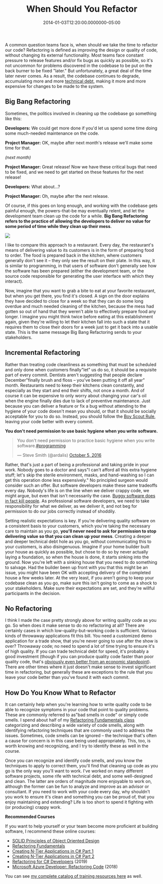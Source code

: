 ﻿---
title: When Should You Refactor
date: "2014-01-03T12:20:00.0000000-05:00"
description: A common question teams face is, when should we take the time to
featuredImage: /img/restaurant-638x360.jpg
---

[](http://commons.wikimedia.org/wiki/File:Eternal_clock.jpg)A common question teams face is, when should we take the time to refactor our code? Refactoring is defined as improving the design or quality of code, without changing its external functionality. Most teams face constant pressure to release features and/or fix bugs as quickly as possible, so it's not uncommon for problems discovered in the codebase to be put on the back burner to be fixed "later." But unfortunately, a great deal of the time later never comes. As a result, the codebase continues to degrade, accumulating more and more [technical debt](http://deviq.com/technical-debt), making it more and more expensive for changes to be made to the system.

## Big Bang Refactoring

Sometimes, the politics involved in cleaning up the codebase go something like this:

**Developers:** We could get more done if you'd let us spend some time doing some much-needed maintenance on the code.

**Project Manager:** OK, maybe after next month's release we'll make some time for that.

*(next month)*

**Project Manager:** Great release! Now we have these critical bugs that need to be fixed, and we need to get started on these features for the next release!

**Developers:** What about…?

**Project Manager:** Oh, maybe after the next release.

Of course, if this goes on long enough, and working with the codebase gets painful enough, the powers-that-be may eventually relent, and let the development team clean up the code for a while. **Big Bang Refactoring refers to the practice of** **allowing the developers to deliver no value for some period of time while they clean up their mess**.

![](/img/restaurant-638x360.jpg)

[](/img/restaurant-638x360.jpg)I like to compare this approach to a restaurant. Every day, the restaurant's means of delivering value to its customers is in the form of preparing food to order. The food is prepared back in the kitchen, where customers generally don't see it – they only see the result on their plate. In this way, it is similar to programming, in that users of software don't generally see how the software has been prepared (either the development team, or the source code responsible for generating the user interface with which they interact).

Now, imagine that you want to grab a bite to eat at your favorite restaurant, but when you get there, you find it's closed. A sign on the door explains they have decided to close for a week so that they can do some long overdue and much needed cleaning of the kitchen, because the mess had gotten so out of hand that they weren't able to effectively prepare food any longer. I imagine you might think twice before eating at this establishment again, given they're willing to let their kitchen fall into such a state that it requires them to close their doors for a week just to get it back into a usable state. This is the same message Big Bang Refactoring sends to your stakeholders.

## Incremental Refactoring

Rather than treating code cleanliness as something that must be scheduled and only done when customers finally"let" us do so, it should be a requisite part of every commit. Dentists aren't suggesting that people declare December"finally brush and floss – you've been putting it off all year" month. Restaurants need to keep their kitchens clean constantly, and especially as they start and end their shifts, not once a month. And of course it can be expensive to only worry about changing your car's oil when the engine finally dies due to lack of preventive maintenance. Just because you can deliver a feature or fix a bug without attending to the hygiene of your code doesn't mean you should, or that it should be socially acceptable for you to do so. Instead, you should follow the [Boy Scout Rule](http://deviq.com/boy-scout-rule), leaving your code better with every commit.

**You don't need permission to use basic hygiene when you write software.**

<blockquote class="twitter-tweet" data-lang="en">
<p lang="en" dir="ltr">You don't need permission to practice basic hygiene when you write software.<a href="https://twitter.com/hashtag/programming?src=hash">#programming</a></p>
— Steve Smith (@ardalis) <a href="https://twitter.com/ardalis/status/783673694061199365">October 5, 2016</a></blockquote>
<script src="//platform.twitter.com/widgets.js" charset="utf-8" async></script>

Rather, that's just a part of being a professional and taking pride in your work. Nobody goes to a doctor and says"I can't afford all this extra hygiene stuff; let's skip the sterile environment, masks, and hand-washing so I can get this operation done less expensively." No principled surgeon would consider such an offer. But software developers make these same tradeoffs every day. Nobody's life is on the line when we deliver crappy code, we might argue, but even that isn't necessarily the case. [Buggy software does in fact kill people](http://en.wikipedia.org/wiki/List_of_software_bugs). As professional software developers, we need to take responsibility for what we deliver, as we deliver it, and not beg for permission to do our jobs correctly instead of shoddily.

Setting realistic expectations is key. If you're delivering quality software on a consistent basis to your customers, which you're taking the necessary care to maintain as you go, **you'll never need to ask for permission to stop delivering value so that you can clean up your mess**. Creating a deeper and deeper technical debt hole as you go, without communicating this to your customers, is also disingenuous. Imagine if your home builder built your house as quickly as possible, but chose to do so by never actually laying a foundation, so when the house is done, it starts sinking into the ground. Now you're left with a sinking house that you need to do something to salvage. Had the builder been up front with you that this might be an issue, you might have been OK with accepting delivery of the completed house a few weeks later. At the very least, if you aren't going to keep your codebase clean as you go, make sure this isn't going to come as a shock to your stakeholders. Make sure their expectations are set, and they're willful participants in the decision.

## No Refactoring

I think I made the case pretty strongly above for writing quality code as you go. So when does it make sense to do no refactoring at all? There are certainly cases in which low-quality-but-working code is sufficient. Various kinds of throwaway applications fit this bill. You need a customized demo application for a trade show, that you're never going to use after the show is over? Throwaway code; no need to spend a lot of time trying to ensure it's of high quality. If you can trade technical debt for speed, it's probably a good investment (though if you can produce quality code faster than poor quality code, that's [obviously even better from an economic standpoint](http://ardalis.com/economics-of-software-quality)). There are other times where it just doesn't make sense to invest significant time in refactoring, but generally these are exceptions to the rule that you leave your code better than you've found it with each commit.

## How Do You Know What to Refactor

It can certainly help when you're learning how to write quality code to be able to recognize symptoms in your code that point to quality problems. These are commonly referred to as"bad smells in code" or simply code smells. I spend about half of my [Refactoring Fundamentals class](http://bit.ly/1hYc5xR) categorizing and describing a wide variety of code smells, along with identifying refactoring techniques that are commonly used to address the issues. Sometimes, code smells can be ignored – the technique that's often a cause for concern is in this case being used appropriately. This, too, is worth knowing and recognizing, and I try to identify these as well in the course.

Once you can recognize and identify code smells, and you know the techniques to apply to correct them, you'll find that cleaning up code as you go is the only way you'll want to work. I've worked on many different software projects, some rife with technical debt, and some well-designed and clean. The latter are orders of magnitude more enjoyable to work on, although the former can be fun to analyze and improve as an advisor or consultant. If you need to work with your code every day, why shouldn't you work to ensure it's clean and something you can be proud of, that you enjoy maintaining and extending? Life is too short to spend it fighting with (or producing) crappy work.

**Recommended Courses**

If you want to help yourself or your team become more proficient at building software, I recommend these online courses:

* [SOLID Principles of Object Oriented Design](http://bit.ly/1g3yU1D)
* [Refactoring Fundamentals](http://bit.ly/1hYc5xR)
* [Creating N-Tier Applications in C# Part 1](http://bit.ly/1ddFoYD)
* [Creating N-Tier Applications in C# Part 2](http://bit.ly/1coxWMz)
* [Refactoring for C# Developers](https://www.pluralsight.com/courses/refactoring-csharp-developers) (2019)
* [Microsoft Azure Developer: Refactoring Code](https://www.pluralsight.com/courses/microsoft-azure-code-refactoring) (2018)

You can see [my complete catalog of training resources here](http://ardalis.com/training-classes) as well.

